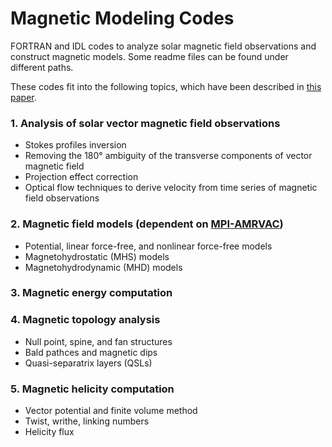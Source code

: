 # Magnetic Modeling Codes
FORTRAN and IDL codes to analyze solar magnetic field observations and construct magnetic models.
Some readme files can be found under different paths.

These codes fit into the following topics, which have been described in [this paper](https://ui.adsabs.harvard.edu/abs/2017ScChD..60.1408G).

### 1. Analysis of solar vector magnetic field observations
- Stokes profiles inversion
- Removing the 180° ambiguity of the transverse components of vector magnetic field
- Projection effect correction
- Optical flow techniques to derive velocity from time series of magnetic field observations

### 2. Magnetic field models  (dependent on [MPI-AMRVAC](https://github.com/amrvac/amrvac))
- Potential, linear force-free, and nonlinear force-free models
- Magnetohydrostatic (MHS) models
- Magnetohydrodynamic (MHD) models

### 3. Magnetic energy computation

### 4. Magnetic topology analysis
- Null point, spine, and fan structures
- Bald pathces and magnetic dips
- Quasi-separatrix layers (QSLs)

### 5. Magnetic helicity computation
- Vector potential and finite volume method
- Twist, writhe, linking numbers
- Helicity flux
